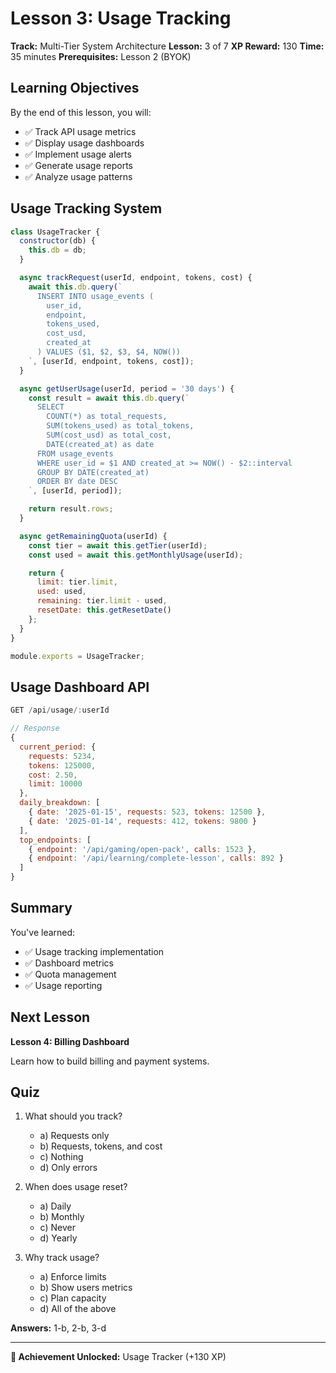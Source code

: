 # Lesson 3: Usage Tracking

**Track:** Multi-Tier System Architecture
**Lesson:** 3 of 7
**XP Reward:** 130
**Time:** 35 minutes
**Prerequisites:** Lesson 2 (BYOK)

## Learning Objectives

By the end of this lesson, you will:
- ✅ Track API usage metrics
- ✅ Display usage dashboards
- ✅ Implement usage alerts
- ✅ Generate usage reports
- ✅ Analyze usage patterns

## Usage Tracking System

```javascript
class UsageTracker {
  constructor(db) {
    this.db = db;
  }

  async trackRequest(userId, endpoint, tokens, cost) {
    await this.db.query(`
      INSERT INTO usage_events (
        user_id,
        endpoint,
        tokens_used,
        cost_usd,
        created_at
      ) VALUES ($1, $2, $3, $4, NOW())
    `, [userId, endpoint, tokens, cost]);
  }

  async getUserUsage(userId, period = '30 days') {
    const result = await this.db.query(`
      SELECT
        COUNT(*) as total_requests,
        SUM(tokens_used) as total_tokens,
        SUM(cost_usd) as total_cost,
        DATE(created_at) as date
      FROM usage_events
      WHERE user_id = $1 AND created_at >= NOW() - $2::interval
      GROUP BY DATE(created_at)
      ORDER BY date DESC
    `, [userId, period]);

    return result.rows;
  }

  async getRemainingQuota(userId) {
    const tier = await this.getTier(userId);
    const used = await this.getMonthlyUsage(userId);

    return {
      limit: tier.limit,
      used: used,
      remaining: tier.limit - used,
      resetDate: this.getResetDate()
    };
  }
}

module.exports = UsageTracker;
```

## Usage Dashboard API

```javascript
GET /api/usage/:userId

// Response
{
  current_period: {
    requests: 5234,
    tokens: 125000,
    cost: 2.50,
    limit: 10000
  },
  daily_breakdown: [
    { date: '2025-01-15', requests: 523, tokens: 12500 },
    { date: '2025-01-14', requests: 412, tokens: 9800 }
  ],
  top_endpoints: [
    { endpoint: '/api/gaming/open-pack', calls: 1523 },
    { endpoint: '/api/learning/complete-lesson', calls: 892 }
  ]
}
```

## Summary

You've learned:
- ✅ Usage tracking implementation
- ✅ Dashboard metrics
- ✅ Quota management
- ✅ Usage reporting

## Next Lesson

**Lesson 4: Billing Dashboard**

Learn how to build billing and payment systems.

## Quiz

1. What should you track?
   - a) Requests only
   - b) Requests, tokens, and cost
   - c) Nothing
   - d) Only errors

2. When does usage reset?
   - a) Daily
   - b) Monthly
   - c) Never
   - d) Yearly

3. Why track usage?
   - a) Enforce limits
   - b) Show users metrics
   - c) Plan capacity
   - d) All of the above

**Answers:** 1-b, 2-b, 3-d

---

**🎴 Achievement Unlocked:** Usage Tracker (+130 XP)
